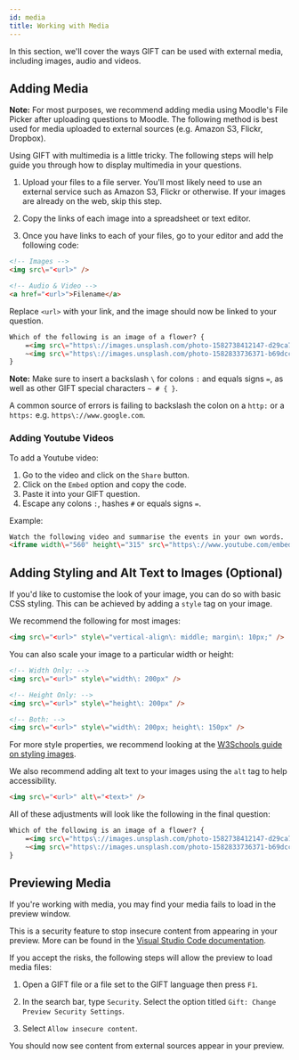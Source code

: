 ```yaml
---
id: media
title: Working with Media
---
```


In this section, we'll cover the ways GIFT can be used with external media, including images, audio and videos.

## Adding Media

**Note:** For most purposes, we recommend adding media using Moodle's File Picker after uploading questions to Moodle. The following method is best used for media uploaded to external sources (e.g. Amazon S3, Flickr, Dropbox).

Using GIFT with multimedia is a little tricky. The following steps will help guide you through how to display multimedia in your questions.

1. Upload your files to a file server. You'll most likely need to use an external service such as Amazon S3, Flickr or otherwise. If your images are already on the web, skip this step.

2. Copy the links of each image into a spreadsheet or text editor.

3. Once you have links to each of your files, go to your editor and add the following code:

```html
<!-- Images -->
<img src\="<url>" />

<!-- Audio & Video -->
<a href="<url>">Filename</a>
```

Replace `<url>` with your link, and the image should now be linked to your question.

```html
Which of the following is an image of a flower? {
    =<img src\="https\://images.unsplash.com/photo-1582738412147-d29ca77b95cc" />
    ~<img src\="https\://images.unsplash.com/photo-1582833736371-b69dcc852ce2?ixlib" />
}
```

**Note:** Make sure to insert a backslash `\` for colons `:` and equals signs `=`, as well as other GIFT special characters `~ # { }`. 

A common source of errors is failing to backslash the colon on a `http:` or a `https:` e.g. `https\://www.google.com`.

### Adding Youtube Videos

To add a Youtube video:

1. Go to the video and click on the `Share` button.
2. Click on the `Embed` option and copy the code.
3. Paste it into your GIFT question.
4. Escape any colons `:`, hashes `#` or equals signs `=`.

Example:

```html
Watch the following video and summarise the events in your own words.
<iframe width\="560" height\="315" src\="https\://www.youtube.com/embed/2fqYgNR6174" frameborder\="0" allow\="accelerometer; autoplay; encrypted-media; gyroscope; picture-in-picture" allowfullscreen></iframe> {}
```

## Adding Styling and Alt Text to Images (Optional)

If you'd like to customise the look of your image, you can do so with basic CSS styling. This can be achieved by adding a `style` tag on your image.

We recommend the following for most images:

```html
<img src\="<url>" style\="vertical-align\: middle; margin\: 10px;" />
```

You can also scale your image to a particular width or height:

```html
<!-- Width Only: -->
<img src\="<url>" style\="width\: 200px" />

<!-- Height Only: -->
<img src\="<url>" style\="height\: 200px" />

<!-- Both: -->
<img src\="<url>" style\="width\: 200px; height\: 150px" />
```

For more style properties, we recommend looking at the [W3Schools guide on styling images](https://www.w3schools.com/css/css3_images.asp).

We also recommend adding alt text to your images using the `alt` tag to help accessibility.

```html
<img src\="<url>" alt\="<text>" />
```

All of these adjustments will look like the following in the final question:

```html
Which of the following is an image of a flower? {
    =<img src\="https\://images.unsplash.com/photo-1582738412147-d29ca77b95cc" style\="vertical-align\: middle; margin\: 10px; height\: 250px" alt\="An image of a flower." />
    ~<img src\="https\://images.unsplash.com/photo-1582833736371-b69dcc852ce2?ixlib" style\="vertical-align\: middle; margin\: 10px; height\: 250px" alt\="A gap in the rocks" />
}
```

## Previewing Media

If you're working with media, you may find your media fails to load in the preview window. 

This is a security feature to stop insecure content from appearing in your preview. More can be found in the [Visual Studio Code documentation](https://code.visualstudio.com/docs/languages/markdown#_markdown-preview-security).

If you accept the risks, the following steps will allow the preview to load media files:

1. Open a GIFT file or a file set to the GIFT language then press `F1`. 

2. In the search bar, type `Security`. Select the option titled `Gift: Change Preview Security Settings`.

3. Select `Allow insecure content`.

You should now see content from external sources appear in your preview.
